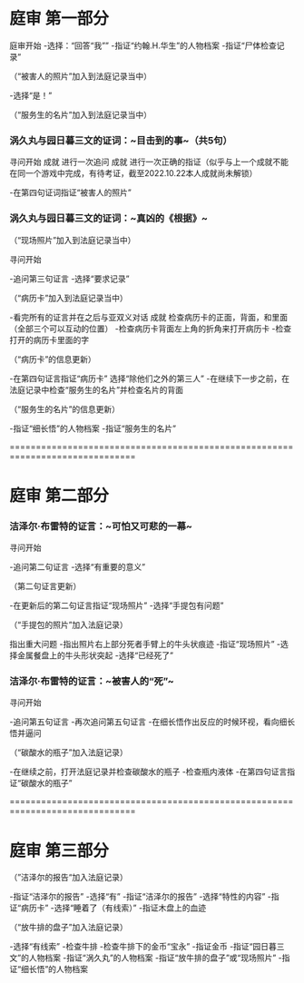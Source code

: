 # 庭审 第一部分
庭审开始
-选择：“回答“我””
-指证“约翰.H.华生”的人物档案
-指证“尸体检查记录”

（“被害人的照片”加入到法庭记录当中）

-选择“是！”

（“服务生的名片”加入到法庭记录当中）

### 涡久丸与园日暮三文的证词：~目击到的事~（共5句）
寻问开始
成就
进行一次追问
成就
进行一次正确的指证（似乎与上一个成就不能在同一个游戏中完成，有待考证，截至2022.10.22本人成就尚未解锁）

-在第四句证词指证“被害人的照片”

### 涡久丸与园日暮三文的证词：~真凶的《根据》~

（“现场照片”加入到法庭记录当中）

寻问开始

-追问第三句证言
-选择“要求记录”

（“病历卡”加入到法庭记录当中）


-看完所有的证言并在之后与亚双义对话
成就
检查病历卡的正面，背面，和里面（全部三个可以互动的位置）
-检查病历卡背面左上角的折角来打开病历卡
-检查打开的病历卡里面的字

（“病历卡”的信息更新）

-在第四句证言指证“病历卡”
选择“除他们之外的第三人”
-在继续下一步之前，在法庭记录中检查“服务生的名片”并检查名片的背面

（“服务生的名片”的信息更新）

-指证“细长悟”的人物档案
-指证“服务生的名片”


==============================================================================
# 庭审 第二部分

### 洁泽尔·布雷特的证言：~可怕又可悲的一幕~

寻问开始

-追问第二句证言
-选择“有重要的意义”

（第二句证言更新）

-在更新后的第二句证言指证“现场照片”
-选择“手提包有问题”

（“手提包的照片”加入法庭记录）

指出重大问题
-指出照片右上部分死者手臂上的牛头状痕迹
-指证“现场照片”
-选择金属餐盘上的牛头形状突起
-选择“已经死了”

### 洁泽尔·布雷特的证言：~被害人的“死”~

寻问开始

-追问第五句证言
-再次追问第五句证言
-在细长悟作出反应的时候环视，看向细长悟并逼问

（“碳酸水的瓶子”加入法庭记录）

-在继续之前，打开法庭记录并检查碳酸水的瓶子
-检查瓶内液体
-在第四句证言指证“碳酸水的瓶子”


==============================================================================
# 庭审 第三部分
（”洁泽尔的报告“加入法庭记录）

-指证“洁泽尔的报告”
-选择“有”
-指证“洁泽尔的报告”
-选择“特性的内容”
-指证“病历卡”
-选择“睡着了（有线索）”
-指证木盘上的血迹

（“放牛排的盘子”加入法庭记录）

-选择“有线索”
-检查牛排
-检查牛排下的金币“宝永”
-指证金币
-指证“园日暮三文”的人物档案
-指证“涡久丸”的人物档案
-指证“放牛排的盘子”或“现场照片”
-指证“细长悟”的人物档案

